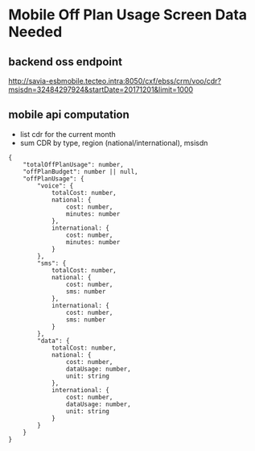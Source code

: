 # Mobile Off Plan Usage Screen Data Needed

## backend oss endpoint
http://savia-esbmobile.tecteo.intra:8050/cxf/ebss/crm/voo/cdr?msisdn=32484297924&startDate=20171201&limit=1000

## mobile api computation
 - list cdr for the current month
 - sum CDR by type, region (national/international), msisdn


```
{
    "totalOffPlanUsage": number,
    "offPlanBudget": number || null,
    "offPlanUsage": {
        "voice": {
            totalCost: number,
            national: {
                cost: number,
                minutes: number
            },
            international: {
                cost: number,
                minutes: number
            }
        },
        "sms": {
            totalCost: number,
            national: {
                cost: number,
                sms: number
            },
            international: {
                cost: number,
                sms: number
            }
        },
        "data": {
            totalCost: number,
            national: {
                cost: number,
                dataUsage: number,
                unit: string
            },
            international: {
                cost: number,
                dataUsage: number,
                unit: string
            }
        }
    }
}
```